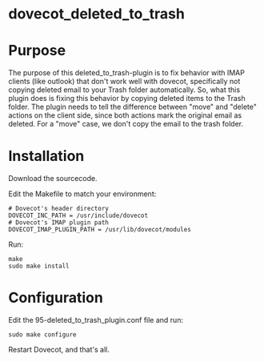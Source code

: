 dovecot_deleted_to_trash
========================

Purpose
=======

The purpose of this deleted_to_trash-plugin is to fix behavior with IMAP clients (like outlook) that don't work well with dovecot, specifically not copying deleted email to your Trash folder automatically. So, what this plugin does is fixing this behavior by copying deleted items to the Trash folder. The plugin needs to tell the difference between "move" and "delete" actions on the client side, since both actions mark the original email as deleted. For a "move" case, we don't copy the email to the trash folder.

Installation
============

Download the sourcecode.

Edit the Makefile to match your environment:

	# Dovecot's header directory
	DOVECOT_INC_PATH = /usr/include/dovecot
	# Dovecot's IMAP plugin path
	DOVECOT_IMAP_PLUGIN_PATH = /usr/lib/dovecot/modules

Run:

	make
	sudo make install

Configuration
=============

Edit the 95-deleted_to_trash_plugin.conf file and run:

	sudo make configure

Restart Dovecot, and that's all.
